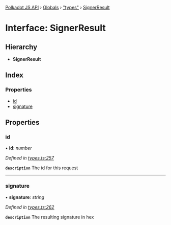 [Polkadot JS API](../README.md) › [Globals](../globals.md) › ["types"](../modules/_types_.md) › [SignerResult](_types_.signerresult.md)

# Interface: SignerResult

## Hierarchy

* **SignerResult**

## Index

### Properties

* [id](_types_.signerresult.md#id)
* [signature](_types_.signerresult.md#signature)

## Properties

###  id

• **id**: *number*

*Defined in [types.ts:257](https://github.com/polkadot-js/api/blob/e12f2f67c6/packages/api/src/types.ts#L257)*

**`description`** The id for this request

___

###  signature

• **signature**: *string*

*Defined in [types.ts:262](https://github.com/polkadot-js/api/blob/e12f2f67c6/packages/api/src/types.ts#L262)*

**`description`** The resulting signature in hex
